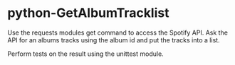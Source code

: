 # python-GetAlbumTracklist
Use the requests modules get command to access the Spotify API.
Ask the API for an albums tracks using the album id and put the tracks into a list.

Perform tests on the result using the unittest module.
